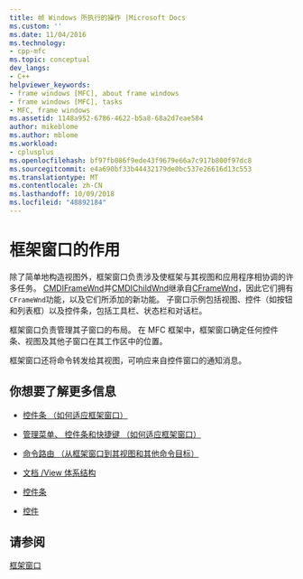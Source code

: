 ```yaml
---
title: 帧 Windows 所执行的操作 |Microsoft Docs
ms.custom: ''
ms.date: 11/04/2016
ms.technology:
- cpp-mfc
ms.topic: conceptual
dev_langs:
- C++
helpviewer_keywords:
- frame windows [MFC], about frame windows
- frame windows [MFC], tasks
- MFC, frame windows
ms.assetid: 1148a952-6786-4622-b5a8-68a2d7eae584
author: mikeblome
ms.author: mblome
ms.workload:
- cplusplus
ms.openlocfilehash: bf97fb086f9ede43f9679e66a7c917b800f97dc8
ms.sourcegitcommit: e4a690bf33b44432179de0bc537e26616d13c553
ms.translationtype: MT
ms.contentlocale: zh-CN
ms.lasthandoff: 10/09/2018
ms.locfileid: "48892184"
---
```

# <a name="what-frame-windows-do"></a>框架窗口的作用

除了简单地构造视图外，框架窗口负责涉及使框架与其视图和应用程序相协调的许多任务。 [CMDIFrameWnd](../mfc/reference/cmdiframewnd-class.md)并[CMDIChildWnd](../mfc/reference/cmdichildwnd-class.md)继承自[CFrameWnd](../mfc/reference/cframewnd-class.md)，因此它们拥有`CFrameWnd`功能，以及它们所添加的新功能。 子窗口示例包括视图、控件（如按钮和列表框）以及控件条，包括工具栏、状态栏和对话栏。

框架窗口负责管理其子窗口的布局。 在 MFC 框架中，框架窗口确定任何控件条、视图及其他子窗口在其工作区中的位置。

框架窗口还将命令转发给其视图，可响应来自控件窗口的通知消息。

## <a name="what-do-you-want-to-know-more-about"></a>你想要了解更多信息

- [控件条 （如何适应框架窗口）](../mfc/control-bars.md)

- [管理菜单、 控件条和快捷键 （如何适应框架窗口）](../mfc/managing-menus-control-bars-and-accelerators.md)

- [命令路由 （从框架窗口到其视图和其他命令目标）](../mfc/command-routing.md)

- [文档 /View 体系结构](../mfc/document-view-architecture.md)

- [控件条](../mfc/control-bars.md)

- [控件](../mfc/controls-mfc.md)

## <a name="see-also"></a>请参阅

[框架窗口](../mfc/frame-windows.md)

